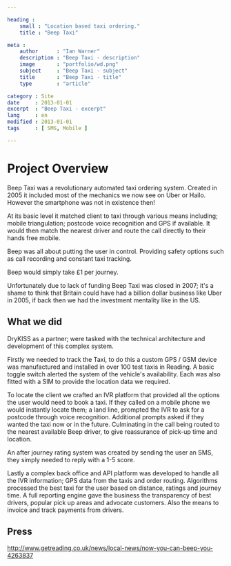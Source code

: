 ```yaml
---

heading :
    small : "Location based taxi ordering."
    title : "Beep Taxi"

meta :
    author      : "Ian Warner"
    description : "Beep Taxi - description"
    image       : "portfolio/wd.png"
    subject     : "Beep Taxi - subject"
    title       : "Beep Taxi - title"
    type        : "article"

category : Site
date     : 2013-01-01
excerpt  : "Beep Taxi - excerpt"
lang     : en
modified : 2013-01-01
tags     : [ SMS, Mobile ]

---
```


# Project Overview

Beep Taxi was a revolutionary automated taxi ordering system. Created in 2005 it
included most of the mechanics we now see on Uber or Hailo. However the
smartphone was not in existence then!

At its basic level it matched client to taxi through various means including;
mobile triangulation; postcode voice recognition and GPS if available.
It would then match the nearest driver and route the call directly to their
hands free mobile.

Beep was all about putting the user in control. Providing safety options such as
call recording and constant taxi tracking.

Beep would simply take &pound;1 per journey.

Unfortunately due to lack of funding Beep Taxi was closed in 2007; it's a shame
to think that Britain could have had a billion dollar business like Uber in
2005, if back then we had the investment mentality like in the US.

## What we did

DryKISS as a partner; were tasked with the technical architecture and development
of this complex system.

Firstly we needed to track the Taxi, to do this a custom GPS / GSM device was
manufactured and installed in over 100 test taxis in Reading. A basic toggle
switch alerted the system of the vehicle's availability. Each was also fitted
with a SIM to provide the location data we required.

To locate the client we crafted an IVR platform that provided all the options the
user would need to book a taxi. If they called on a mobile phone we would instantly
locate them; a land line, prompted the IVR to ask for a postcode through voice
recognition. Additional prompts asked if they wanted the taxi now or in the future.
Culminating in the call being routed to the nearest available Beep driver, to give
reassurance of pick-up time and location.

An after journey rating system was created by sending the user an SMS, they simply
needed to reply with a 1-5 score.

Lastly a complex back office and API platform was developed to handle all the
IVR information; GPS data from the taxis and order routing. Algorithms processed
the best taxi for the user based on distance, ratings and journey time. A full
reporting engine gave the business the transparency of best drivers, popular pick
up areas and advocate customers. Also the means to invoice and track payments from
drivers.

## Press

http://www.getreading.co.uk/news/local-news/now-you-can-beep-you-4263837